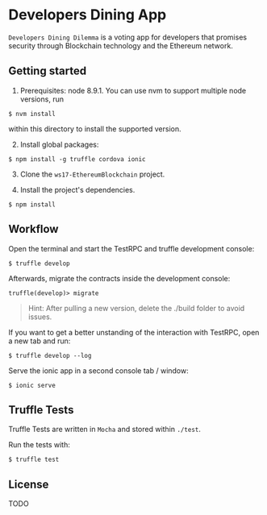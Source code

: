 # Developers Dining App

`Developers Dining Dilemma` is a voting app for developers that promises security through Blockchain technology and the Ethereum network.

## Getting started

1. Prerequisites: node 8.9.1. You can use nvm to support multiple node versions, run 
  ```shell
  $ nvm install 
  ```
within this directory to install the supported version.

2. Install global packages: 
  ```shell
  $ npm install -g truffle cordova ionic
  ```

3. Clone the `ws17-EthereumBlockchain` project.

4. Install the project's dependencies.

  ```shell
  $ npm install
  ```

## Workflow

  Open the terminal and start the TestRPC and truffle development console:

  ```shell
  $ truffle develop 
  ```

  Afterwards, migrate the contracts inside the development console:

  ```shell 
  truffle(develop)> migrate
  ``` 
  
  > Hint: After pulling a new version, delete the ./build folder to avoid issues.
  
  If you want to get a better unstanding of the interaction with TestRPC, 
  open a new tab and run:
  ```shell 
  $ truffle develop --log
   ``` 


  Serve the ionic app in a second console tab / window:
  ```shell
  $ ionic serve
  ```

## Truffle Tests
  Truffle Tests are written in `Mocha` and stored within `./test`. 

  Run the tests with:

  ```shell
  $ truffle test
  ```

## License

TODO
